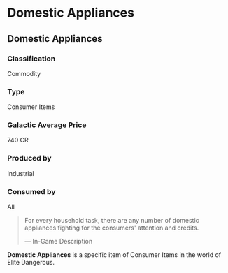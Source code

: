# Domestic Appliances
## Domestic Appliances

### Classification

Commodity

### Type

Consumer Items

### Galactic Average Price

740 CR

### Produced by

Industrial

### Consumed by

All

> 
> 
> For every household task, there are any number of domestic appliances fighting for the consumers' attention and credits.
> 
> 
> — In-Game Description
> 

**Domestic Appliances** is a specific item of Consumer Items in the world of Elite Dangerous.